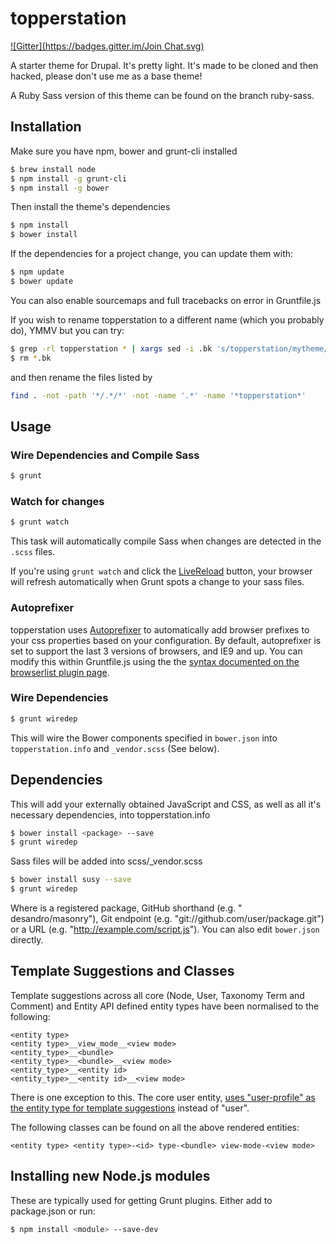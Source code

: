 # topperstation
[![Gitter](https://badges.gitter.im/Join Chat.svg)](https://gitter.im/Lullabot/topperstation?utm_source=badge&utm_medium=badge&utm_campaign=pr-badge&utm_content=badge)

A starter theme for Drupal. It's pretty light. It's made to be cloned and then hacked, please don't use me as a base theme!

A Ruby Sass version of this theme can be found on the branch ruby-sass.

## Installation

Make sure you have npm, bower and grunt-cli installed

```bash
$ brew install node
$ npm install -g grunt-cli
$ npm install -g bower
```

Then install the theme's dependencies

```bash
$ npm install
$ bower install
```

If the dependencies for a project change, you can update them with:

```bash
$ npm update
$ bower update
```

You can also enable sourcemaps and full tracebacks on error in Gruntfile.js

If you wish to rename topperstation to a different name (which you probably do), YMMV but you can try:
```bash
$ grep -rl topperstation * | xargs sed -i .bk 's/topperstation/mytheme/g'
$ rm *.bk
```

and then rename the files listed by 
```bash
find . -not -path '*/.*/*' -not -name '.*' -name '*topperstation*'
```

## Usage

### Wire Dependencies and Compile Sass

```bash
$ grunt
```

### Watch for changes

```bash
$ grunt watch
```

This task will automatically compile Sass when changes are detected in the `.scss` files.

If you're using ```grunt watch``` and click the [LiveReload](https://chrome.google.com/webstore/detail/livereload/jnihajbhpnppcggbcgedagnkighmdlei?hl=en) button, your browser will refresh automatically when Grunt spots a change to your sass files.

### Autoprefixer

topperstation uses [Autoprefixer](https://github.com/postcss/autoprefixer) to automatically add browser prefixes to your css properties based on your configuration. By default, autoprefixer is set to support the last 3 versions of browsers, and IE9 and up. You can modify this within Gruntfile.js using the the [syntax documented on the browserlist plugin page](https://github.com/ai/browserslist#queries).

### Wire Dependencies

```bash
$ grunt wiredep
```

This will wire the Bower components specified in ```bower.json``` into ```topperstation.info``` and ```_vendor.scss``` (See below).

## Dependencies

This will add your externally obtained JavaScript and CSS, as well as all it's necessary dependencies, into topperstation.info

```bash
$ bower install <package> --save
$ grunt wiredep
```

Sass files will be added into scss/_vendor.scss

```bash
$ bower install susy --save
$ grunt wiredep
```

Where <package> is a registered package, GitHub shorthand (e.g. " desandro/masonry"), Git endpoint (e.g. "git://github.com/user/package.git") or a URL (e.g. "http://example.com/script.js").
You can also edit ```bower.json``` directly.

## Template Suggestions and Classes
Template suggestions across all core (Node, User, Taxonomy Term and Comment) and Entity API defined entity types have been normalised to the following:

```
<entity type>
<entity type>__view_mode__<view mode>
<entity_type>__<bundle>
<entity_type>__<bundle>__<view mode>
<entity_type>__<entity id>
<entity_type>__<entity id>__<view mode>
```

There is one exception to this. The core user entity, [uses "user-profile" as the entity type for template suggestions](https://api.drupal.org/api/drupal/modules%21user%21user.module/function/user_view/7) instead of "user".

The following classes can be found on all the above rendered entities:
```
<entity type> <entity type>-<id> type-<bundle> view-mode-<view mode>

```

## Installing new Node.js modules

These are typically used for getting Grunt plugins. Either add to package.json or run:

```bash
$ npm install <module> --save-dev
```
